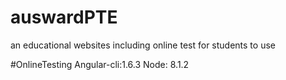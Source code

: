 # auswardPTE
an educational websites including online test for  students to use


#OnlineTesting
Angular-cli:1.6.3
Node: 8.1.2


